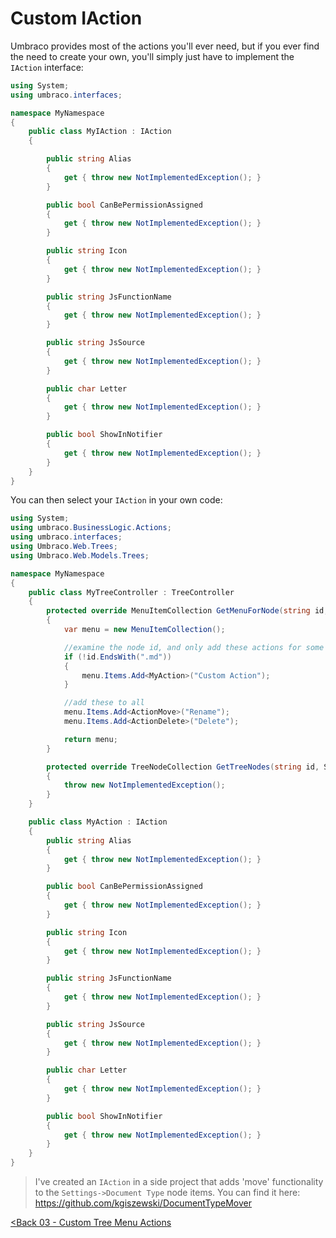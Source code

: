 # Custom IAction

Umbraco provides most of the actions you'll ever need, but if you ever find the need to create your own, you'll simply just have to implement the `IAction` interface:

```c#
using System;
using umbraco.interfaces;

namespace MyNamespace
{
    public class MyIAction : IAction
    {

        public string Alias
        {
            get { throw new NotImplementedException(); }
        }

        public bool CanBePermissionAssigned
        {
            get { throw new NotImplementedException(); }
        }

        public string Icon
        {
            get { throw new NotImplementedException(); }
        }

        public string JsFunctionName
        {
            get { throw new NotImplementedException(); }
        }

        public string JsSource
        {
            get { throw new NotImplementedException(); }
        }

        public char Letter
        {
            get { throw new NotImplementedException(); }
        }

        public bool ShowInNotifier
        {
            get { throw new NotImplementedException(); }
        }
    }
}
```

You can then select your `IAction` in your own code:

```c#
using System;
using umbraco.BusinessLogic.Actions;
using umbraco.interfaces;
using Umbraco.Web.Trees;
using Umbraco.Web.Models.Trees;

namespace MyNamespace
{
    public class MyTreeController : TreeController
    {
        protected override MenuItemCollection GetMenuForNode(string id, System.Net.Http.Formatting.FormDataCollection queryStrings)
        {
            var menu = new MenuItemCollection();

            //examine the node id, and only add these actions for some items
            if (!id.EndsWith(".md"))
            {
                menu.Items.Add<MyAction>("Custom Action");
            }

            //add these to all
            menu.Items.Add<ActionMove>("Rename");
            menu.Items.Add<ActionDelete>("Delete");

            return menu;
        }

        protected override TreeNodeCollection GetTreeNodes(string id, System.Net.Http.Formatting.FormDataCollection queryStrings)
        {
            throw new NotImplementedException();
        }
    }

    public class MyAction : IAction
    {
        public string Alias
        {
            get { throw new NotImplementedException(); }
        }

        public bool CanBePermissionAssigned
        {
            get { throw new NotImplementedException(); }
        }

        public string Icon
        {
            get { throw new NotImplementedException(); }
        }

        public string JsFunctionName
        {
            get { throw new NotImplementedException(); }
        }

        public string JsSource
        {
            get { throw new NotImplementedException(); }
        }

        public char Letter
        {
            get { throw new NotImplementedException(); }
        }

        public bool ShowInNotifier
        {
            get { throw new NotImplementedException(); }
        }
    }
}
```

>I've created an `IAction` in a side project that adds 'move' functionality to the `Settings->Document Type` node items.  You can find it here: https://github.com/kgiszewski/DocumentTypeMover

[<Back 03 - Custom Tree Menu Actions](03%20-%20Custom%20Tree%20Menu%20Actions.md)
